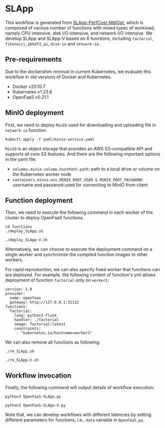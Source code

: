 # SLApp
This workflow is generated from [SLApp-PerfCost-MdlOpt](https://github.com/pacslab/SLApp-PerfCost-MdlOpt), which is composed of various number of functions with mixed types of workload, namely CPU intensive, disk I/O intensive, and network I/O intensive.
We develop SLApp and SLApp-V based on 6 functions, including `factorial`, `fibonacci`, `pbkdf2`, `pi`, `disk-io` and `network-io`.

## Pre-requirements
Due to the dockershim removal in current Kubernetes, we evaluate this workflow in old versions of Docker and Kubernetes.
* Docker v20.10.7
* Kubernetes v1.23.6
* OpenFaaS v0.21.1

## MinIO deployment
First, we need to deploy `MinIO` used for downloading and uploading file in `network-io` function. 
```
kubectl apply -f yaml/minio-service.yaml
```
`MinIO` is an object storage that provides an AWS S3-compatible API and supports all core S3 features. And there are the following important options in the yaml file:
* `volumes.minio-volume.hostPath.path`: path to a local drive or volume on the Kubernetes worker node
* `containers.minio.env.MINIO_ROOT_USER & MINIO_ROOT_PASSWORD`: username and password used for connecting to MinIO from client


## Function deployment
Then, we need to execute the following command in each worker of the cluster to deploy OpenFaaS functions.
```
cd functions
./deploy_SLApp.sh

./deploy_SLApp-V.sh
```
Alternatively, we can choose to execute the deployment command on a single worker and synchronize the compiled function images to other workers.

For rapid reproduction, we can also specify fixed worker that functions can are deployed. For example, the following content of function's yml allows deployment of function `factorial` only on `worker1`:
```
version: 1.0
provider:
  name: openfaas
  gateway: http://127.0.0.1:31112
functions:
  factorial:
    lang: python3-flask
    handler: ./factorial
    image: factorial:latest
    constraints:
     - "kubernetes.io/hostname=worker1"
```

We can also remove all functions as following:
```
./rm_SLApp.sh

./rm_SLApp-V.sh
```

## Workflow invocation
Finally, the following command will output details of workflow execution:
```
python3 OpenFaaS-SLApp.py

python3 OpenFaaS-SLApp-V.py
```
Note that, we can develop workflows with different latencies by setting different parameters for functions, i.e., `data` variable in `OpenFaaS.py`.